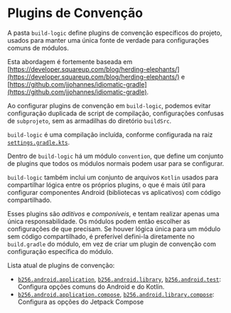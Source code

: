 # Plugins de Convenção

A pasta `build-logic` define plugins de convenção específicos do projeto, usados para manter uma única
fonte de verdade para configurações comuns de módulos.

Esta abordagem é fortemente baseada em
[https://developer.squareup.com/blog/herding-elephants/](https://developer.squareup.com/blog/herding-elephants/)
e
[https://github.com/jjohannes/idiomatic-gradle](https://github.com/jjohannes/idiomatic-gradle).

Ao configurar plugins de convenção em `build-logic`, podemos evitar configuração duplicada de script de compilação,
configurações confusas de `subprojeto`, sem as armadilhas do diretório `buildSrc`.

`build-logic` é uma compilação incluída, conforme configurada na raiz
[`settings.gradle.kts`](../settings.gradle.kts).

Dentro de `build-logic` há um módulo `convention`, que define um conjunto de plugins que todos os módulos normais
podem usar para se configurar.

`build-logic` também inclui um conjunto de arquivos `Kotlin` usados para compartilhar lógica entre os próprios plugins,
o que é mais útil para configurar componentes Android (bibliotecas vs aplicativos) com código
compartilhado.

Esses plugins são *aditivos* e *componíveis*, e tentam realizar apenas uma única responsabilidade.
Os módulos podem então escolher as configurações de que precisam.
Se houver lógica única para um módulo sem código compartilhado, é preferível defini-la diretamente
no `build.gradle` do módulo, em vez de criar um plugin de convenção com configuração
específica do módulo.

Lista atual de plugins de convenção:

- [`b256.android.application`](convention/src/main/kotlin/AndroidApplicationConventionPlugin.kt),
  [`b256.android.library`](convention/src/main/kotlin/AndroidLibraryConventionPlugin.kt),
  [`b256.android.test`](convention/src/main/kotlin/AndroidTestConventionPlugin.kt):
  Configura opções comuns do Android e do Kotlin.
- [`b256.android.application.compose`](convention/src/main/kotlin/AndroidApplicationComposeConventionPlugin.kt),
  [`b256.android.library.compose`](convention/src/main/kotlin/AndroidLibraryComposeConventionPlugin.kt):
  Configura as opções do Jetpack Compose
